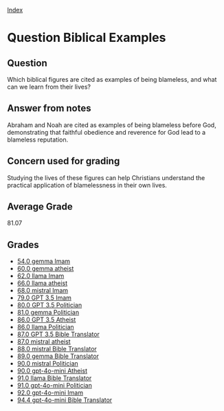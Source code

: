 
[Index](../../index.md)
# Question Biblical Examples
## Question
Which biblical figures are cited as examples of being blameless, and what can we learn from their lives?

## Answer from notes
Abraham and Noah are cited as examples of being blameless before God, demonstrating that faithful obedience and reverence for God lead to a blameless reputation.

## Concern used for grading
Studying the lives of these figures can help Christians understand the practical application of blamelessness in their own lives.

## Average Grade
81.07

## Grades
 * [54.0 gemma Imam](../answers/gemma_Imam/Biblical_Examples.md)
 * [60.0 gemma atheist](../answers/gemma_atheist/Biblical_Examples.md)
 * [62.0 llama Imam](../answers/llama_Imam/Biblical_Examples.md)
 * [66.0 llama atheist](../answers/llama_atheist/Biblical_Examples.md)
 * [68.0 mistral Imam](../answers/mistral_Imam/Biblical_Examples.md)
 * [79.0 GPT 3.5 Imam](../answers/GPT_3.5_Imam/Biblical_Examples.md)
 * [80.0 GPT 3.5 Politician](../answers/GPT_3.5_Politician/Biblical_Examples.md)
 * [81.0 gemma Politician](../answers/gemma_Politician/Biblical_Examples.md)
 * [86.0 GPT 3.5 Atheist](../answers/GPT_3.5_Atheist/Biblical_Examples.md)
 * [86.0 llama Politician](../answers/llama_Politician/Biblical_Examples.md)
 * [87.0 GPT 3.5 Bible Translator](../answers/GPT_3.5_Bible_Translator/Biblical_Examples.md)
 * [87.0 mistral atheist](../answers/mistral_atheist/Biblical_Examples.md)
 * [88.0 mistral Bible Translator](../answers/mistral_Bible_Translator/Biblical_Examples.md)
 * [89.0 gemma Bible Translator](../answers/gemma_Bible_Translator/Biblical_Examples.md)
 * [90.0 mistral Politician](../answers/mistral_Politician/Biblical_Examples.md)
 * [90.0 gpt-4o-mini Atheist](../answers/gpt-4o-mini_Atheist/Biblical_Examples.md)
 * [91.0 llama Bible Translator](../answers/llama_Bible_Translator/Biblical_Examples.md)
 * [91.0 gpt-4o-mini Politician](../answers/gpt-4o-mini_Politician/Biblical_Examples.md)
 * [92.0 gpt-4o-mini Imam](../answers/gpt-4o-mini_Imam/Biblical_Examples.md)
 * [94.4 gpt-4o-mini Bible Translator](../answers/gpt-4o-mini_Bible_Translator/Biblical_Examples.md)
